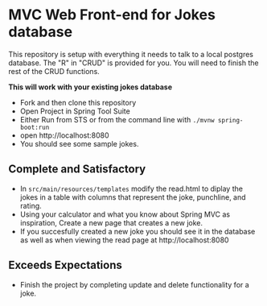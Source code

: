 # MVC Web Front-end for Jokes database
This repository is setup with everything it needs to talk to a local postgres database. The "R" in "CRUD" is provided for you. You will need to finish the rest of the CRUD functions.

**This will work with your existing jokes database**

- Fork and then clone this repository
- Open Project in Spring Tool Suite
- Either Run from STS or from the command line with `./mvnw spring-boot:run`
- open http://localhost:8080 
- You should see some sample jokes.

## Complete and Satisfactory

- In `src/main/resources/templates` modify the read.html to diplay the jokes in a table with columns that represent the joke, punchline, and rating.
- Using your calculator and what you know about Spring MVC as inspiration, Create a new page that creates a new joke.
- If you succesfully created a new joke you should see it in the database as well as when viewing the read page at http://localhost:8080

## Exceeds Expectations

- Finish the project by completing update and delete functionality for a joke.